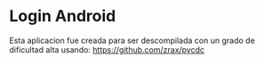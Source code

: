 # Login Android
Esta aplicacion fue creada para ser descompilada con un grado de dificultad alta usando: https://github.com/zrax/pycdc
